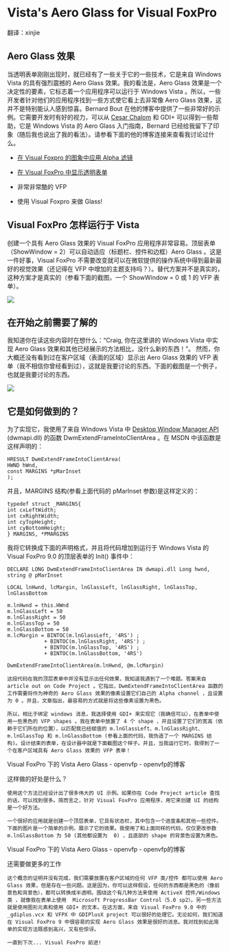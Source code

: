 # Vista's Aero Glass for Visual FoxPro

翻译：xinjie

## Aero Glass 效果

当透明表单刚刚出现时，就已经有了一些关于它的一些技术，它是来自 Windows Vista 的具有强烈震撼的 Aero Glass 效果。我的看法是，Aero Glass 效果是一个决定性的要素，它标志着一个应用程序可以运行于 Windows Vista 。所以，一些开发者针对他们的应用程序找到一些方式使它看上去非常像 Aero Glass 效果，这并不是特别能认人感到惊喜。Bernard Bout 在他的博客中提供了一些非常好的示例。它需要开发时有好的视力，可以从 [Cesar Chalom](http://weblogs.foxite.com/cesarchalom/) 和 GDI+ 可以得到一些帮助，它是 Windows Vista 的 Aero Glass 入门指南，Bernard 已经给我留下了印象（随后我也说出了我的看法）。请参看下面的他的博客连接来查看我讨论过什么。

- [在 Visual Foxpro 的图象中应用 Alpha 滤镜](https://github.com/vfp9/My_Translation/blob/main/bernardbout/%E5%9C%A8%20Visual%20Foxpro%20%E7%9A%84%E5%9B%BE%E8%B1%A1%E4%B8%AD%E5%BA%94%E7%94%A8%20Alpha%20%E6%BB%A4%E9%95%9C.md)

- [在 Visual FoxPro 中显示透明表单](https://github.com/vfp9/My_Translation/blob/main/bernardbout/%E5%9C%A8%20Visual%20FoxPro%20%E4%B8%AD%E6%98%BE%E7%A4%BA%E9%80%8F%E6%98%8E%E8%A1%A8%E5%8D%95.md)

- 非常非常酷的 VFP

- 使用 Visual Foxpro 来做 Glass!

## Visual FoxPro 怎样运行于 Vista

创建一个具有 Aero Glass 效果的 Visual FoxPro 应用程序非常容易。顶层表单（ShowWindow = 2）可以自动适应（标题栏、控件和边框）Aero Glass 。这是一件好事，Visual FoxPro 不需要改变就可以在微软提供的操作系统中得到最新最好的视觉效果（还记得在 VFP 中增加的主题支持吗？）。替代方案并不是真实的，这种方案才是真实的（参看下面的截图，一个 ShowWindow = 0 或 1 的 VFP 表单）。

<img src="../../Picture/form9.png">

## 在开始之前需要了解的

我知道你在读这些内容时在想什么：“Craig, 你在这里讲的 Windows Vista 中实现 Aero Glass 效果和其他已经展示的方法相比，没什么新的东西！”。 然而，你大概还没有看到过在客户区域（表面的区域）显示出 Aero Glass 效果的 VFP 表单（我不相信你曾经看到过），这就是我要讨论的东西。下面的截图是一个例子，也就是我要讨论的东西。

<img src="../../Picture/form10.png">

## 它是如何做到的？

为了实现它，我使用了来自 Windows Vista 中 [Desktop Window Manager API](http://blogs.msdn.com/greg_schechter/archive/2006/09/14/753605.aspx) (dwmapi.dll) 的函数  DwmExtendFrameIntoClientArea 。在 MSDN 中该函数是这样声明的：
```foxpro
HRESULT DwmExtendFrameIntoClientArea(
HWND hWnd,
const MARGINS *pMarInset
);
```
并且，MARGINS 结构(参看上面代码的 pMarInset 参数)是这样定义的：
```foxpro
typedef struct _MARGINS{
int cxLeftWidth;
int cxRightWidth;
int cyTopHeight;
int cyBottomHeight;
} MARGINS, *PMARGINS
```
我将它转换成下面的声明格式，并且将代码增加到运行于 Windows Vista 的 Visual FoxPro 9.0 的顶层表单的 Init() 事件中：
```foxpro
DECLARE LONG DwmExtendFrameIntoClientArea IN dwmapi.dll Long hwnd, string @ pMarInset

LOCAL lnHwnd, lcMargin, lnGlassLeft, lnGlassRight, lnGlassTop, lnGlassBottom

m.lnHwnd = this.HWnd
m.lnGlassLeft = 50
m.lnGlassRight = 50
m.lnGlassTop = 50
m.lnGlassBottom = 50
m.lcMargin = BINTOC(m.lnGlassLeft, '4RS') ;
            + BINTOC(m.lnGlassRight, '4RS') ;
            + BINTOC(m.lnGlassTop, '4RS') ;
            + BINTOC(m.lnGlassBottom, '4RS')

DwmExtendFrameIntoClientArea(m.lnHwnd, @m.lcMargin)
```
    这段代码在我的顶层表单中并没有显示出任何效果，我知道我遇到了一个难题。答案来自 article out on Code Project 。它指出，DwmExtendFrameIntoClientArea 函数的工作需要将作为神奇的 Aero Glass 效果的像素设置它们自己的 Alpha channel ，且设置为 0 。并且，文章指出，最容易的方式就是将这些像素设置为黑色。

    所以，相比于绑定 windows 消息，我选择使用 GDI+ 来实现它（我确信可以），在表单中使用一些黑色的 VFP shapes 。我在表单中放置了 4 个 shape ，并且设置了它们的宽高（依赖于它们所在的位置），以匹配我已经赋值的 m.lnGlassLeft、m.lnGlassRight、m.lnGlassTop 和 m.lnGlassBottom (参看上面的代码，我伪造了一个 MARGINS 结构)。设计结束的表单，在设计器中就是下面截图这个样子。并且，当我运行它时，我得到了一个在客户区域具有 Aero Glass 效果的 VFP 表单！

Visual FoxPro 下的 Vista Aero Glass - openvfp - openvfp的博客

这样做的好处是什么？

    使用这个方法已经设计出了很多伟大的 UI 示例。如果你在 Code Project article 查找的话，可以找到很多。简而言之，针对 Visual FoxPro 应用程序，用它来创建 UI 的结构是一个好方法。

    一个很好的应用就是创建一个顶层表单，它具有状态栏，其中包含一个进度条和其他一些控件。下面的图片是一个简单的示例，展示了它的效果。我使用了和上面同样的代码，仅仅更改参数  m.lnGlassBottom 为 50 (其他都设置为  0) ，且底部的 shape 的背景色设置为黑色。

Visual FoxPro 下的 Vista Aero Glass - openvfp - openvfp的博客

还需要做更多的工作

    这个概念的证明并没有完成，我们需要放置在客户区域的任何 VFP 类/控件 都可以使用 Aero Glass 效果，但是存在一些问题。这是因为，你可以这样假设，任何的东西都是黑色的（像前景色和背景色），都可以转换成半透明。围绕这个有几种方法来使用 ActiveX 控件/Windows 类 ，就像我在表单上使用  Microsoft ProgressBar Control（5.0 sp2）。另一些方法就是使用图形元素和使用 GDI+ 的文本。在这方面，来自 Visual FoxPro 9.0 中的 _gdiplus.vcx 和 VFPX 中 GDIPlusX project 可以很好的处理它。无论如何，我们知道在 Visual FoxPro 9 中很容易的实现 Aero Glass 效果是很好的消息。我对找到如此简单的实现方法既感到高兴，又有些惊讶。

    一直到下次... Visual FoxPro 前进!
